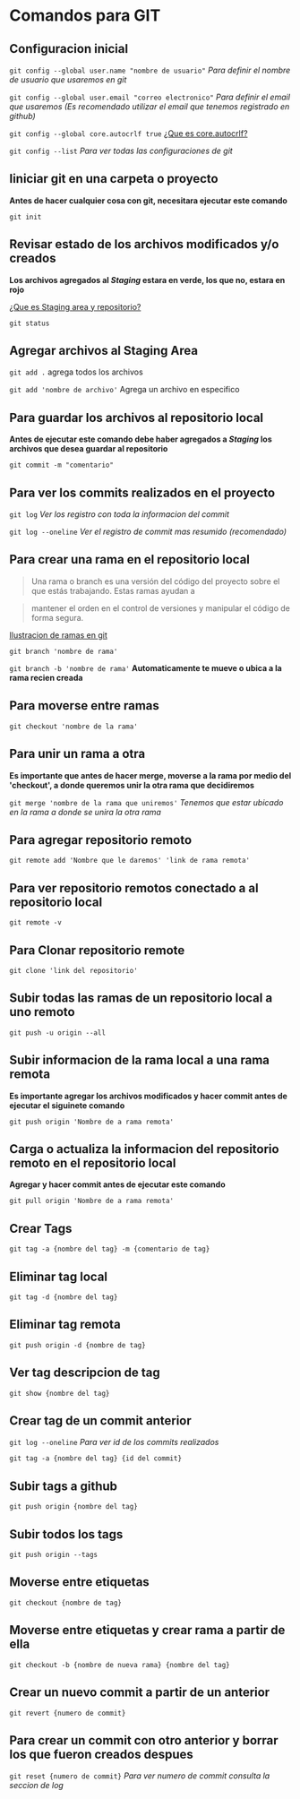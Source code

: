 # Comandos para GIT

## Configuracion inicial

`git config --global user.name "nombre de usuario"` _Para definir el nombre de usuario que usaremos en git_

`git config --global user.email "correo electronico"` _Para definir el email que usaremos (Es recomendado utilizar el email que tenemos registrado en github)_ 

`git config --global core.autocrlf true` [¿Que es core.autocrlf?](https://docs.github.com/es/get-started/getting-started-with-git/configuring-git-to-handle-line-endings#:~:text=El%20comando%20git%20config%20core,Toma%20un%20solo%20argumento.&text=En%20Windows%2C%20simplemente%20pase%20true%20a%20la%20configuraci%C3%B3n.)

`git config --list` _Para ver todas las configuraciones de git_ 

## Iiniciar git en una carpeta o proyecto

**Antes de hacer cualquier cosa con git, necesitara ejecutar este comando**

`git init`

## Revisar estado de los archivos modificados y/o creados

**Los archivos agregados al _Staging_ estara en verde, los que no, estara en rojo**

[¿Que es Staging area y repositorio?](https://platzi.com/clases/1557-git-github/19946-que-es-el-staging-y-los-repositorios-ciclo-basico-/)

`git status`

## Agregar archivos al Staging Area

`git add .` agrega todos los archivos

`git add 'nombre de archivo'` Agrega un archivo en especifico

## Para guardar los archivos al repositorio local

**Antes de ejecutar este comando debe haber agregados a _Staging_ los archivos que desea guardar al repositorio**

`git commit -m "comentario" `

## Para ver los commits realizados en el proyecto

`git log` _Ver los registro con toda la informacion del commit_

`git log --oneline` _Ver el registro de commit mas resumido (recomendado)_

## Para crear una rama en el repositorio local

> Una rama o branch es una versión del código del proyecto sobre el que estás trabajando. Estas ramas ayudan a

> mantener el orden en el control de versiones y manipular el código de forma segura.

[Ilustracion de ramas en git](https://static.platzi.com/media/user_upload/ramas-branch-en-git-7e72b407-90cc-4b90-8de1-738b155764eb.jpg)

`git branch 'nombre de rama'`

`git branch -b 'nombre de rama'` __Automaticamente te mueve o ubica a la rama recien creada__

## Para moverse entre ramas

`git checkout 'nombre de la rama'`

## Para unir un rama a otra

**Es importante que antes de hacer merge, moverse a la rama por medio del 'checkout', a  donde queremos unir la otra rama que decidiremos**

`git merge 'nombre de la rama que uniremos'` _Tenemos que estar ubicado en la rama a donde se unira la otra rama_


## Para agregar repositorio remoto 

`git remote add 'Nombre que le daremos' 'link de rama remota'`

## Para ver repositorio remotos conectado a al repositorio local

`git remote -v`

## Para Clonar repositorio remote

`git clone 'link del repositorio'`


## Subir todas las ramas de un repositorio local a uno remoto

`git push -u origin --all`

## Subir informacion de la rama local a una rama remota

**Es importante agregar los archivos modificados y hacer commit antes de ejecutar el siguinete comando**

`git push origin 'Nombre de a rama remota'`

## Carga o actualiza la informacion del repositorio remoto en el repositorio local 

**Agregar y hacer commit antes de ejecutar este comando**

`git pull origin 'Nombre de a rama remota'`

## Crear Tags

`git tag -a {nombre del tag} -m {comentario de tag}`

## Eliminar tag local 

`git tag -d {nombre del tag}`

## Eliminar tag remota 

`git push origin -d {nombre de tag}`

## Ver tag descripcion de tag

`git show {nombre del tag}`

## Crear tag de un commit anterior

`git log --oneline` _Para ver id de los commits realizados_

`git tag -a {nombre del tag} {id del commit}`

## Subir tags a github

`git push origin {nombre del tag}`

## Subir todos los tags

`git push origin --tags`

## Moverse entre etiquetas

`git checkout {nombre de tag}`

## Moverse entre etiquetas y crear rama a partir de ella

`git checkout -b {nombre de nueva rama} {nombre del tag}`

## Crear un nuevo commit a partir de un anterior

`git revert {numero de commit}`

## Para crear un commit con otro anterior y borrar los que fueron creados despues

`git reset {numero de commit}` _Para ver numero de commit consulta la seccion de log_
